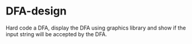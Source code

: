 # DFA-design
Hard code a DFA, display the DFA using graphics library and show if the input string will be accepted by the DFA.
